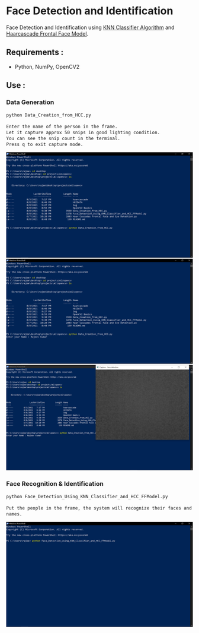 # Face Detection and Identification
Face Detection and Identification using [KNN Classifier Algorithm](https://en.wikipedia.org/wiki/K-nearest_neighbors_algorithm) and [Haarcascade Frontal Face Model](https://github.com/opencv/opencv/tree/master/data/haarcascades).

## Requirements :
- Python, NumPy, OpenCV2

## Use :
### Data Generation
```python
python Data_Creation_from_HCC.py
```
    Enter the name of the person in the frame.
    Let it capture approx 50 snips in good lighting condition.
    You can see the snip count in the terminal.
    Press q to exit capture mode.
![](./img/data_creation.png)
![](./img/enter_name.png)
![](./img/face_capture.png)
### Face Recognition & Identification
```python
python Face_Detection_Using_KNN_Classifier_and_HCC_FFModel.py
```
    Put the people in the frame, the system will recognize their faces and names.
![](./img/detect.png)